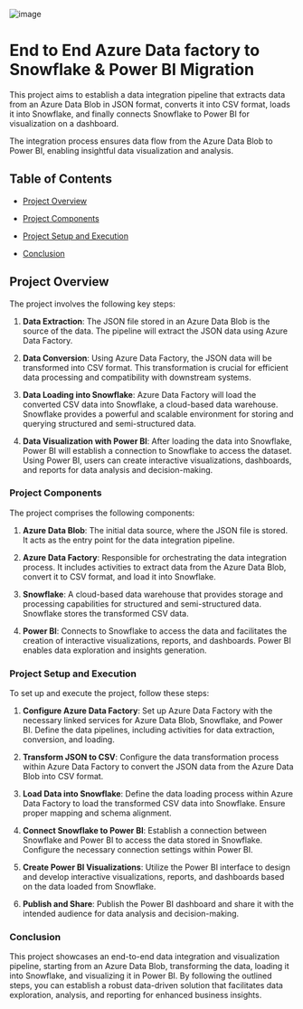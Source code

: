![image](https://www.linkpicture.com/q/Artboard-14x-14-1.png)


# End to End Azure  Data factory to Snowflake & Power BI Migration

This project aims to establish a  data integration pipeline that extracts data from an Azure Data Blob in JSON format, converts it into CSV format, loads it into Snowflake, and finally connects Snowflake to Power BI for visualization on a dashboard. 

The integration process ensures data flow from the Azure Data Blob to Power BI, enabling insightful data visualization and analysis.



## Table of Contents

- [Project Overview](#ProjectOverview)

- [Project Components](#ProjectComponents)

- [Project Setup and Execution](#ProjectSetupandExecution)

- [Conclusion](#Conclusion)


## Project Overview

The project involves the following key steps:

1. **Data Extraction**: The JSON file stored in an Azure Data Blob is the source of the data. The pipeline will extract the JSON data using Azure Data Factory.

2. **Data Conversion**: Using Azure Data Factory, the JSON data will be transformed into CSV format. This transformation is crucial for efficient data processing and compatibility with downstream systems.

3. **Data Loading into Snowflake**: Azure Data Factory will load the converted CSV data into Snowflake, a cloud-based data warehouse. Snowflake provides a powerful and scalable environment for storing and querying structured and semi-structured data.

4. **Data Visualization with Power BI**: After loading the data into Snowflake, Power BI will establish a connection to Snowflake to access the dataset. Using Power BI, users can create interactive visualizations, dashboards, and reports for data analysis and decision-making.

### Project Components

The project comprises the following components:

1. **Azure Data Blob**: The initial data source, where the JSON file is stored. It acts as the entry point for the data integration pipeline.

2. **Azure Data Factory**: Responsible for orchestrating the data integration process. It includes activities to extract data from the Azure Data Blob, convert it to CSV format, and load it into Snowflake.

3. **Snowflake**: A cloud-based data warehouse that provides storage and processing capabilities for structured and semi-structured data. Snowflake stores the transformed CSV data.

4. **Power BI**: Connects to Snowflake to access the data and facilitates the creation of interactive visualizations, reports, and dashboards. Power BI enables data exploration and insights generation.

### Project Setup and Execution

To set up and execute the project, follow these steps:

1. **Configure Azure Data Factory**: Set up Azure Data Factory with the necessary linked services for Azure Data Blob, Snowflake, and Power BI. Define the data pipelines, including activities for data extraction, conversion, and loading.

2. **Transform JSON to CSV**: Configure the data transformation process within Azure Data Factory to convert the JSON data from the Azure Data Blob into CSV format.

3. **Load Data into Snowflake**: Define the data loading process within Azure Data Factory to load the transformed CSV data into Snowflake. Ensure proper mapping and schema alignment.

4. **Connect Snowflake to Power BI**: Establish a connection between Snowflake and Power BI to access the data stored in Snowflake. Configure the necessary connection settings within Power BI.

5. **Create Power BI Visualizations**: Utilize the Power BI interface to design and develop interactive visualizations, reports, and dashboards based on the data loaded from Snowflake.

6. **Publish and Share**: Publish the Power BI dashboard and share it with the intended audience for data analysis and decision-making.

### Conclusion

This project showcases an end-to-end data integration and visualization pipeline, starting from an Azure Data Blob, transforming the data, loading it into Snowflake, and visualizing it in Power BI. By following the outlined steps, you can establish a robust data-driven solution that facilitates data exploration, analysis, and reporting for enhanced business insights.

